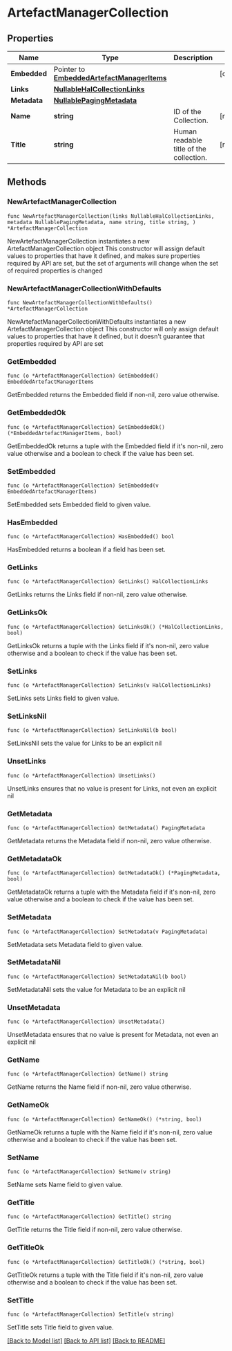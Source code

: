 <!--
Copyright (C) 2020-2024 Arm Limited or its affiliates and Contributors. All rights reserved.
SPDX-License-Identifier: Apache-2.0
-->
# ArtefactManagerCollection

## Properties

Name | Type | Description | Notes
------------ | ------------- | ------------- | -------------
**Embedded** | Pointer to [**EmbeddedArtefactManagerItems**](EmbeddedArtefactManagerItems.md) |  | [optional] 
**Links** | [**NullableHalCollectionLinks**](HalCollectionLinks.md) |  | 
**Metadata** | [**NullablePagingMetadata**](PagingMetadata.md) |  | 
**Name** | **string** | ID of the Collection. | [readonly] 
**Title** | **string** | Human readable title of the collection. | [readonly] 

## Methods

### NewArtefactManagerCollection

`func NewArtefactManagerCollection(links NullableHalCollectionLinks, metadata NullablePagingMetadata, name string, title string, ) *ArtefactManagerCollection`

NewArtefactManagerCollection instantiates a new ArtefactManagerCollection object
This constructor will assign default values to properties that have it defined,
and makes sure properties required by API are set, but the set of arguments
will change when the set of required properties is changed

### NewArtefactManagerCollectionWithDefaults

`func NewArtefactManagerCollectionWithDefaults() *ArtefactManagerCollection`

NewArtefactManagerCollectionWithDefaults instantiates a new ArtefactManagerCollection object
This constructor will only assign default values to properties that have it defined,
but it doesn't guarantee that properties required by API are set

### GetEmbedded

`func (o *ArtefactManagerCollection) GetEmbedded() EmbeddedArtefactManagerItems`

GetEmbedded returns the Embedded field if non-nil, zero value otherwise.

### GetEmbeddedOk

`func (o *ArtefactManagerCollection) GetEmbeddedOk() (*EmbeddedArtefactManagerItems, bool)`

GetEmbeddedOk returns a tuple with the Embedded field if it's non-nil, zero value otherwise
and a boolean to check if the value has been set.

### SetEmbedded

`func (o *ArtefactManagerCollection) SetEmbedded(v EmbeddedArtefactManagerItems)`

SetEmbedded sets Embedded field to given value.

### HasEmbedded

`func (o *ArtefactManagerCollection) HasEmbedded() bool`

HasEmbedded returns a boolean if a field has been set.

### GetLinks

`func (o *ArtefactManagerCollection) GetLinks() HalCollectionLinks`

GetLinks returns the Links field if non-nil, zero value otherwise.

### GetLinksOk

`func (o *ArtefactManagerCollection) GetLinksOk() (*HalCollectionLinks, bool)`

GetLinksOk returns a tuple with the Links field if it's non-nil, zero value otherwise
and a boolean to check if the value has been set.

### SetLinks

`func (o *ArtefactManagerCollection) SetLinks(v HalCollectionLinks)`

SetLinks sets Links field to given value.


### SetLinksNil

`func (o *ArtefactManagerCollection) SetLinksNil(b bool)`

 SetLinksNil sets the value for Links to be an explicit nil

### UnsetLinks
`func (o *ArtefactManagerCollection) UnsetLinks()`

UnsetLinks ensures that no value is present for Links, not even an explicit nil
### GetMetadata

`func (o *ArtefactManagerCollection) GetMetadata() PagingMetadata`

GetMetadata returns the Metadata field if non-nil, zero value otherwise.

### GetMetadataOk

`func (o *ArtefactManagerCollection) GetMetadataOk() (*PagingMetadata, bool)`

GetMetadataOk returns a tuple with the Metadata field if it's non-nil, zero value otherwise
and a boolean to check if the value has been set.

### SetMetadata

`func (o *ArtefactManagerCollection) SetMetadata(v PagingMetadata)`

SetMetadata sets Metadata field to given value.


### SetMetadataNil

`func (o *ArtefactManagerCollection) SetMetadataNil(b bool)`

 SetMetadataNil sets the value for Metadata to be an explicit nil

### UnsetMetadata
`func (o *ArtefactManagerCollection) UnsetMetadata()`

UnsetMetadata ensures that no value is present for Metadata, not even an explicit nil
### GetName

`func (o *ArtefactManagerCollection) GetName() string`

GetName returns the Name field if non-nil, zero value otherwise.

### GetNameOk

`func (o *ArtefactManagerCollection) GetNameOk() (*string, bool)`

GetNameOk returns a tuple with the Name field if it's non-nil, zero value otherwise
and a boolean to check if the value has been set.

### SetName

`func (o *ArtefactManagerCollection) SetName(v string)`

SetName sets Name field to given value.


### GetTitle

`func (o *ArtefactManagerCollection) GetTitle() string`

GetTitle returns the Title field if non-nil, zero value otherwise.

### GetTitleOk

`func (o *ArtefactManagerCollection) GetTitleOk() (*string, bool)`

GetTitleOk returns a tuple with the Title field if it's non-nil, zero value otherwise
and a boolean to check if the value has been set.

### SetTitle

`func (o *ArtefactManagerCollection) SetTitle(v string)`

SetTitle sets Title field to given value.



[[Back to Model list]](../README.md#documentation-for-models) [[Back to API list]](../README.md#documentation-for-api-endpoints) [[Back to README]](../README.md)


